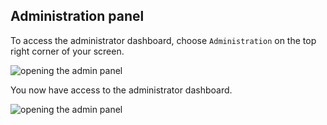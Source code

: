 ## Administration panel

To access the administrator dashboard, choose ```Administration``` on the top right corner of your screen.

![opening the admin panel](https://dl.dropboxusercontent.com/s/cbjnz7e3mwsu223/97.png?dl=0)

You now have access to the administrator dashboard.

![opening the admin panel](https://dl.dropboxusercontent.com/s/iy8u068913a8zzo/98.png?dl=0)
